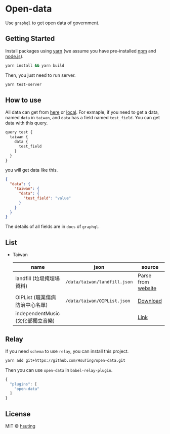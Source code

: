 # Open-data
Use `graphql` to get open data of government.

## Getting Started
Install packages using [yarn](https://yarnpkg.com/) (we assume you have pre-installed [npm](https://www.npmjs.com/) and [node.js](https://nodejs.org/)).

```sh
yarn install && yarn build
```

Then, you just need to run server.
```sh
yarn test-server
```

## How to use

All data can get from [here](https://open-data-server.herokuapp.com/graphql) or [local](http://localhost:8000/graphql).
For exmaple, if you need to get a data, named `data` in `taiwan`, and `data` has a field named `test_field`.
You can get data with this query.
```javascript
query test {
  taiwan {
    data {
      test_field
    }
  }
}
```
you will get data like this.
```json
{
  "data": {
    "taiwan": {
      "data": {
        "test_field": "value"
      }
    }
  }
}
```
The details of all fields are in `docs` of `graphql`.

## List

- Taiwan

  | name | json | source |
  |------|------|--------|
  | landfill (垃圾掩埋場資料) | `/data/taiwan/landfill.json` | Parse from [website](http://erdb.epa.gov.tw/DataRepository/Facilities/Landfill.aspx?topic1=%E5%9C%B0&topic2=%E6%B1%A1%E6%9F%93%E9%98%B2%E6%B2%BB&subject=%E5%BB%A2%E6%A3%84%E7%89%A9%E8%99%95%E7%90%86) |
  | OIPList (職業傷病防治中心名單) | `/data/taiwan/OIPList.json` | [Download](http://data.gov.tw/iisi/logaccess/77094?dataUrl=http://apiservice.mol.gov.tw/OdService/download/A17000000J-000003-gnl&ndctype=JSON&ndcnid=5957) |
  | independentMusic (文化部獨立音樂) | | [Link](https://cloud.culture.tw/frontsite/trans/SearchShowAction.do?method=doFindTypeJ&category=5) |

## Relay
If you need `schema` to use `relay`, you can install this project.
```sh
yarn add git+https://github.com/HsuTing/open-data.git
```

Then you can use `open-data` in `babel-relay-plugin`.
```javascript
{
  "plugins": [
    "open-data"
  ]
}
```

## License
MIT © [hsuting](http://hsuting.com)
